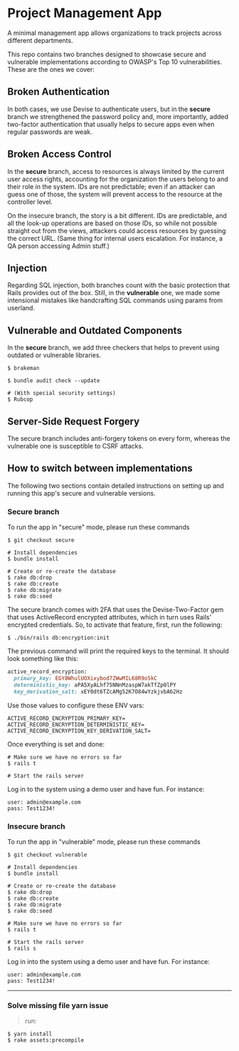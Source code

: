 # Project Management App
A minimal management app allows organizations to track projects across different departments.

This repo contains two branches designed to showcase secure and vulnerable implementations according to OWASP's Top 10 vulnerabilities. These are the ones we cover:

## Broken Authentication
In both cases, we use Devise to authenticate users, but in the **secure** branch we
strengthened the password policy and, more importantly, added two-factor authentication that
usually helps to secure apps even when regular passwords are weak.

## Broken Access Control
In the **secure** branch, access to resources is always limited by the current user access rights, accounting for the organization the users belong to and their role in the system. IDs are not predictable; even if an attacker can guess one of those, the system will prevent access to the resource at the controller level.

On the insecure branch, the story is a bit different. IDs are predictable, and all the look-up operations are based on those IDs, so while not possible straight out from the views, attackers could access resources by guessing the correct URL. (Same thing for internal users escalation. For instance, a QA person accessing Admin stuff.)

## Injection
Regarding SQL injection, both branches count with the basic protection that Rails provides out of the box. Still, in the **vulnerable** one, we made some intensional mistakes like handcrafting SQL commands using params from userland. 

## Vulnerable and Outdated Components
In the **secure** branch, we add three checkers that helps to prevent using outdated or vulnerable libraries.


```
$ brakeman

$ bundle audit check --update

# (With special security settings)
$ Rubcop
```

## Server-Side Request Forgery
The secure branch includes anti-forgery tokens on every form, whereas the vulnerable one is susceptible to CSRF attacks.


## How to switch between implementations
The following two sections contain detailed instructions on setting up and running this app's secure and vulnerable versions.

### Secure branch
To run the app in "secure" mode, please run these commands

```
$ git checkout secure

# Install dependencies
$ bundle install

# Create or re-create the database
$ rake db:drop
$ rake db:create
$ rake db:migrate
$ rake db:seed
```

The secure branch comes with 2FA that uses the Devise-Two-Factor gem that uses ActiveRecord encrypted attributes, which in turn uses Rails' encrypted credentials. So, to activate that feature, first, run the following:

```
$ ./bin/rails db:encryption:init
```

The previous command will print the required keys to the terminal. It should look
something like this:

```ruby
active_record_encryption:
  primary_key: EGY8WhulUOXixybod7ZWwMIL68R9o5kC
  deterministic_key: aPA5XyALhf75NNnMzaspW7akTfZp0lPY
  key_derivation_salt: xEY0dt6TZcAMg52K7O84wYzkjvbA62Hz
```

Use those values to configure these ENV vars:

```
ACTIVE_RECORD_ENCRYPTION_PRIMARY_KEY=
ACTIVE_RECORD_ENCRYPTION_DETERMINISTIC_KEY=
ACTIVE_RECORD_ENCRYPTION_KEY_DERIVATION_SALT=
```

Once everything is set and done:

```
# Make sure we have no errors so far
$ rails t

# Start the rails server
```

Log in to the system using a demo user and have fun. For instance:
```
user: admin@example.com
pass: Test1234!
```

### Insecure branch
To run the app in "vulnerable" mode, please run these commands

```
$ git checkout vulnerable

# Install dependencies
$ bundle install

# Create or re-create the database
$ rake db:drop
$ rake db:create
$ rake db:migrate
$ rake db:seed

# Make sure we have no errors so far
$ rails t

# Start the rails server
$ rails s
```

Log in into the system using a demo user and have fun. For instance:
```
user: admin@example.com
pass: Test1234!
```
---
### Solve missing file yarn issue
>run:
```
$ yarn install
$ rake assets:precompile
```
